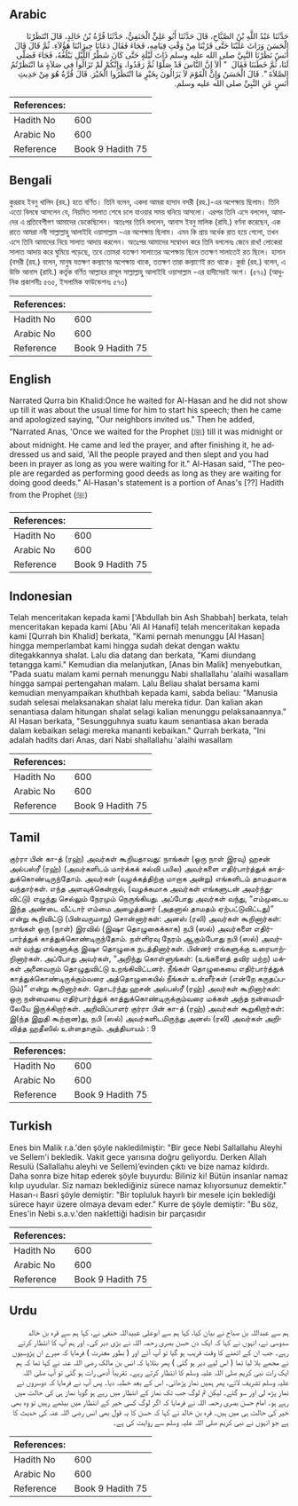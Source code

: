 ## Arabic


<div dir="rtl" lang="ar" style={{fontSize:'larger',backgroundColor:'#f8f9fa',padding:20}}>
حَدَّثَنَا عَبْدُ اللَّهِ بْنُ الصَّبَّاحِ، قَالَ حَدَّثَنَا أَبُو عَلِيٍّ الْحَنَفِيُّ، حَدَّثَنَا قُرَّةُ بْنُ خَالِدٍ، قَالَ انْتَظَرْنَا الْحَسَنَ وَرَاثَ عَلَيْنَا حَتَّى قَرُبْنَا مِنْ وَقْتِ قِيَامِهِ، فَجَاءَ فَقَالَ دَعَانَا جِيرَانُنَا هَؤُلاَءِ‏.‏ ثُمَّ قَالَ قَالَ أَنَسٌ نَظَرْنَا النَّبِيَّ صلى الله عليه وسلم ذَاتَ لَيْلَةٍ حَتَّى كَانَ شَطْرُ اللَّيْلِ يَبْلُغُهُ، فَجَاءَ فَصَلَّى لَنَا، ثُمَّ خَطَبَنَا فَقَالَ ‏ "‏ أَلاَ إِنَّ النَّاسَ قَدْ صَلَّوْا ثُمَّ رَقَدُوا، وَإِنَّكُمْ لَمْ تَزَالُوا فِي صَلاَةٍ مَا انْتَظَرْتُمُ الصَّلاَةَ ‏"‏‏.‏ قَالَ الْحَسَنُ وَإِنَّ الْقَوْمَ لاَ يَزَالُونَ بِخَيْرٍ مَا انْتَظَرُوا الْخَيْرَ‏.‏ قَالَ قُرَّةُ هُوَ مِنْ حَدِيثِ أَنَسٍ عَنِ النَّبِيِّ صلى الله عليه وسلم‏.‏
</div>
<div style={{backgroundColor:'#f8f9fa',padding:20, marginBottom: 10}}><table> <thead> <tr> <th>References:</th> <th></th> </tr> </thead> <tbody><tr><td>Hadith No</td><td>600</td></tr><tr><td>Arabic No</td><td>600</td></tr><tr><td>Reference</td><td>Book 9 Hadith 75</td></tr></tbody></table></div>

## Bengali


<div dir="ltr" lang="bn" style={{fontSize:'larger',backgroundColor:'#f8f9fa',padding:20}}>
কুররাহ ইবনু খালিদ (রহ.) হতে বর্ণিত। তিনি বলেন, একদা আমরা হাসান বসরী (রহ.)-এর অপেক্ষায় ছিলাম। তিনি এতো বিলম্বে আসলেন যে, নিয়মিত সালাত শেষে চলে যাওয়ার সময় ঘনিয়ে আসলো। এরপর তিনি এসে বললেন, আমাদের এ প্রতিবেশীগণ আমাদের ডেকেছিলেন। অতঃপর তিনি বললেন, আনাস ইবনু মালিক (রাযি.) বর্ণনা করেছেন, এক রাতে আমরা নবী সাল্লাল্লাহু আলাইহি ওয়াসাল্লাম -এর অপেক্ষায় ছিলাম। এমন কি প্রায় অর্ধেক রাত হয়ে গেলো, তখন এসে তিনি আমাদের নিয়ে সালাত আদায় করলেন। অতঃপর আমাদের সম্বোধন করে তিনি বললেনঃ জেনে রাখ! লোকেরা সালাত আদায় করে ঘুমিয়ে পড়েছে, তবে তোমরা যতক্ষণ সালাতের অপেক্ষায় ছিলে ততক্ষণ সালাতেই রত ছিলে। হাসান (বসরী (রহ.) বলেন, মানুষ যতক্ষণ কল্যাণের অপেক্ষায় থাকে, ততক্ষণ তারা কল্যাণেই রত থাকে। কুর্রা (রহ.) বলেন, এ উক্তি আনাস (রাযি.) কর্তৃক বর্ণিত আল্লাহর রাসূল সাল্লাল্লাহু আলাইহি ওয়াসাল্লাম -এর হাদীসেরই অংশ। (৫৭২) (আধুনিক প্রকাশনীঃ ৫৬৫, ইসলামিক ফাউন্ডেশনঃ ৫৭৩)
</div>
<div style={{backgroundColor:'#f8f9fa',padding:20, marginBottom: 10}}><table> <thead> <tr> <th>References:</th> <th></th> </tr> </thead> <tbody><tr><td>Hadith No</td><td>600</td></tr><tr><td>Arabic No</td><td>600</td></tr><tr><td>Reference</td><td>Book 9 Hadith 75</td></tr></tbody></table></div>

## English


<div dir="ltr" lang="en" style={{fontSize:'larger',backgroundColor:'#f8f9fa',padding:20}}>
Narrated Qurra bin Khalid:Once he waited for Al-Hasan and he did not show up till it was about the usual time for him to start his speech; then he came and apologized saying, "Our neighbors invited us." Then he added, "Narrated Anas, 'Once we waited for the Prophet (ﷺ) till it was midnight or about midnight. He came and led the prayer, and after finishing it, he addressed us and said, 'All the people prayed and then slept and you had been in prayer as long as you were waiting for it." Al-Hasan said, "The people are regarded as performing good deeds as long as they are waiting for doing good deeds." Al-Hasan's statement is a portion of Anas's [??] Hadith from the Prophet (ﷺ)
</div>
<div style={{backgroundColor:'#f8f9fa',padding:20, marginBottom: 10}}><table> <thead> <tr> <th>References:</th> <th></th> </tr> </thead> <tbody><tr><td>Hadith No</td><td>600</td></tr><tr><td>Arabic No</td><td>600</td></tr><tr><td>Reference</td><td>Book 9 Hadith 75</td></tr></tbody></table></div>

## Indonesian


<div dir="ltr" lang="id" style={{fontSize:'larger',backgroundColor:'#f8f9fa',padding:20}}>
Telah menceritakan kepada kami ['Abdullah bin Ash Shabbah] berkata, telah menceritakan kepada kami [Abu 'Ali Al Hanafi] telah menceritakan kepada kami [Qurrah bin Khalid] berkata, "Kami pernah menunggu [Al Hasan] hingga memperlambat kami hingga sudah dekat dengan waktu ditegakkannya shalat. Lalu dia datang dan berkata, "Kami diundang tetangga kami." Kemudian dia melanjutkan, [Anas bin Malik] menyebutkan, "Pada suatu malam kami pernah menunggu Nabi shallallahu 'alaihi wasallam hingga sampai pertengahan malam. Lalu Beliau shalat bersama kami kemudian menyampaikan khuthbah kepada kami, sabda beliau: "Manusia sudah selesai melaksanakan shalat lalu mereka tidur. Dan kalian akan senantiasa dalam hitungan shalat selagi kalian menunggu pelaksanaannya." Al Hasan berkata, "Sesungguhnya suatu kaum senantiasa akan berada dalam kebaikan selagi mereka mananti kebaikan." Qurrah berkata, "Ini adalah hadits dari Anas, dari Nabi shallallahu 'alaihi wasallam
</div>
<div style={{backgroundColor:'#f8f9fa',padding:20, marginBottom: 10}}><table> <thead> <tr> <th>References:</th> <th></th> </tr> </thead> <tbody><tr><td>Hadith No</td><td>600</td></tr><tr><td>Arabic No</td><td>600</td></tr><tr><td>Reference</td><td>Book 9 Hadith 75</td></tr></tbody></table></div>

## Tamil


<div dir="ltr" lang="ta" style={{fontSize:'larger',backgroundColor:'#f8f9fa',padding:20}}>
குர்ரா பின் கா-த் (ரஹ்) அவர்கள் கூறியதாவது: நாங்கள் (ஒரு நாள் இரவு) ஹசன் அல்பஸ்ரீ (ரஹ்) (அவர்களிடம் மார்க்கக் கல்வி பயில) அவர்களை எதிர்பார்த்துக் காத்துக்கொண்டிருந்தோம். அவர்கள் (வழக்கத்திற்கு மாறாக அன்று) எங்களிடம் தாமதமாக வந்தார்கள். எந்த அளவுக்கென்றால், (வழக்கமாக அவர்கள் எங்களுடன் அமர்ந்துவிட்டு) எழுந்து செல்லும் நேரமும் நெருங்கியது. அப்போது அவர்கள் வந்து, “எம்முடைய இந்த அண்டை வீட்டார் எம்மை அழைத்தனர் (அதனால் தாமதம் ஏற்பட்டுவிட்டது)” என்று கூறிவிட்டு (பின்வருமாறு) சொன்னார்கள்: அனஸ் (ரலி) அவர்கள் கூறினார்கள்: நாங்கள் ஒரு (நாள்) இரவில் (இஷா தொழுகைக்காக) நபி (ஸல்) அவர்களை எதிர்பார்த்துக் காத்துக்கொண்டிருந்தோம். நள்ளிரவு நேரம் ஆகும்போது நபி (ஸல்) அவர்கள் வந்து எங்களுக்கு இஷா தொழுகை நடத்தினார்கள். பின்னர் எங்களுக்கு உரையாற்றினார்கள். அப்போது அவர்கள், “அறிந்து கொள்ளுங்கள்: (உங்களைத் தவிர மற்ற) மக்கள் அனைவரும் தொழுதுவிட்டு உறங்கிவிட்டனர். நீங்கள் தொழுகையை எதிர்பார்த்துக் காத்துக்கொண்டிருக்கும்வரை அத்தொழுகையில் நீங்கள் உள்ளீர்கள் (என்றே கருதப்படும்)” என்று கூறினார்கள். தொடர்ந்து ஹசன் அல்பஸ்ரீ (ரஹ்) அவர்கள் கூறினார்கள்: ஒரு நன்மையை எதிர்பார்த்துக் காத்துக்கொண்டிருக்கும்வரை மக்கள் அந்த நன்மையிலேயே இருக்கிறார்கள். அறிவிப்பாளர் குர்ரா பின் கா-த் (ரஹ்) அவர்கள் கூறுகிறார்கள்: இ(ந்த இறுதி கூற்றான)து, நபி (ஸல்) அவர்களிடமிருந்து அனஸ் (ரலி) அவர்கள் அறிவித்த ஹதீஸில் உள்ளதாகும். அத்தியாயம் : 9
</div>
<div style={{backgroundColor:'#f8f9fa',padding:20, marginBottom: 10}}><table> <thead> <tr> <th>References:</th> <th></th> </tr> </thead> <tbody><tr><td>Hadith No</td><td>600</td></tr><tr><td>Arabic No</td><td>600</td></tr><tr><td>Reference</td><td>Book 9 Hadith 75</td></tr></tbody></table></div>

## Turkish


<div dir="ltr" lang="tr" style={{fontSize:'larger',backgroundColor:'#f8f9fa',padding:20}}>
Enes bin Malik r.a.'den şöyle nakledilmiştir: "Bir gece Nebi Sallallahu Aleyhi ve Sellem'i bekledik. Vakit gece yarısına doğru geliyordu. Derken Allah Resulü (Sallallahu aleyhi ve Sellem)’evinden çıktı ve bize namaz kıldırdı. Daha sonra bize hitap ederek şöyle buyurdu: Biliniz ki! Bütün insanlar namaz kılıp uyudular. Siz namazı beklediğiniz sürece namaz kılıyorsunuz demektir." Hasan-ı Basri şöyle demiştir: "Bir topluluk hayırlı bir mesele için beklediği sürece hayır üzere olmaya devam eder." Kurre de şöyle demiştir: "Bu söz, Enes'in Nebi s.a.v.'den naklettiği hadisin bir parçasıdır
</div>
<div style={{backgroundColor:'#f8f9fa',padding:20, marginBottom: 10}}><table> <thead> <tr> <th>References:</th> <th></th> </tr> </thead> <tbody><tr><td>Hadith No</td><td>600</td></tr><tr><td>Arabic No</td><td>600</td></tr><tr><td>Reference</td><td>Book 9 Hadith 75</td></tr></tbody></table></div>

## Urdu


<div dir="rtl" lang="ur" style={{fontSize:'larger',backgroundColor:'#f8f9fa',padding:20}}>
ہم سے عبداللہ بن صباح نے بیان کیا، کہا ہم سے ابوعلی عبیداللہ حنفی نے، کہا ہم سے قرہ بن خالد سدوسی نے، انہوں نے کہا کہ ایک دن حسن بصری رحمہ اللہ نے بڑی دیر کی۔ اور ہم آپ کا انتظار کرتے رہے۔ جب ان کے اٹھنے کا وقت قریب ہو گیا تو آپ آئے اور ( بطور معذرت ) فرمایا کہ میرے ان پڑوسیوں نے مجھے بلا لیا تھا ( اس لیے دیر ہو گئی ) پھر بتلایا کہ انس بن مالک رضی اللہ عنہ نے کہا تھا کہ ہم ایک رات نبی کریم صلی اللہ علیہ وسلم کا انتظار کرتے رہے۔ تقریباً آدھی رات ہو گئی تو آپ صلی اللہ علیہ وسلم تشریف لائے، پھر ہمیں نماز پڑھائی۔ اس کے بعد خطبہ دیا۔ پس آپ نے فرمایا کہ دوسروں نے نماز پڑھ لی اور سو گئے۔ لیکن تم لوگ جب تک نماز کے انتظار میں رہے ہو گویا نماز ہی کی حالت میں رہے ہو۔ امام حسن بصری رحمہ اللہ نے فرمایا کہ اگر لوگ کسی خیر کے انتظار میں بیٹھے رہیں تو وہ بھی خیر کی حالت ہی میں ہیں۔ قرہ بن خالد نے کہا کہ حسن کا یہ قول بھی انس رضی اللہ عنہ کی حدیث کا ہے جو انہوں نے نبی کریم صلی اللہ علیہ وسلم سے روایت کی ہے۔
</div>
<div style={{backgroundColor:'#f8f9fa',padding:20, marginBottom: 10}}><table> <thead> <tr> <th>References:</th> <th></th> </tr> </thead> <tbody><tr><td>Hadith No</td><td>600</td></tr><tr><td>Arabic No</td><td>600</td></tr><tr><td>Reference</td><td>Book 9 Hadith 75</td></tr></tbody></table></div>